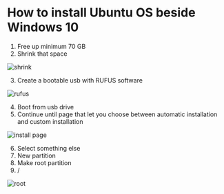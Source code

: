 # How to install Ubuntu OS beside Windows 10

1. Free up minimum 70 GB
2. Shrink that space

![shrink](https://www.pagestart.com/images/796_Win7_Win10TP_DB_DiskManagement-02.jpg)

3. Create a bootable usb with RUFUS software

![rufus](https://tutorials.ubuntu.com/bundled/src/codelabs/tutorial-create-a-usb-stick-on-windows/img/2a7ef863cd5ea8c.png)

4. Boot from usb drive
5. Continue until page that let you choose between automatic installation and custom installation

![install page](https://cdn-images-1.medium.com/max/1600/1*9sGCulW4tcIb_DVCKe6Jnw.png)

6. Select something else
7. New partition
8. Make root partition
9. /

![root](https://ivanblagojevic.com/wp-content/uploads/2014/03/how-to-install-ubuntu-14-04-pic-7a.png)

